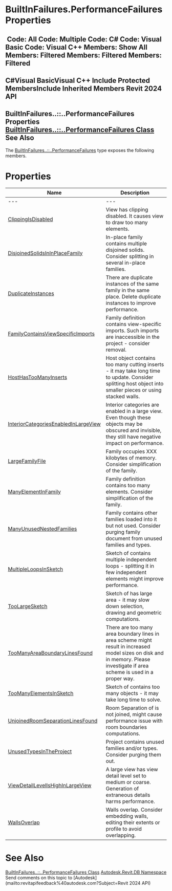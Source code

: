 # BuiltInFailures.PerformanceFailures Properties

﻿
 Code: All Code: Multiple Code: C# Code: Visual Basic Code: Visual C++  Members: Show All Members: Filtered Members: Filtered Members: Filtered   
---  
C#Visual BasicVisual C++
Include Protected MembersInclude Inherited Members
Revit 2024 API  
---  
BuiltInFailures..::..PerformanceFailures Properties  
[BuiltInFailures..::..PerformanceFailures Class](d008a572-b1aa-1e46-0c4e-f760c50776fd.md "BuiltInFailures.PerformanceFailures Class") See Also  
---  
The [BuiltInFailures..::..PerformanceFailures](d008a572-b1aa-1e46-0c4e-f760c50776fd.md "BuiltInFailures.PerformanceFailures Class") type exposes the following members.
# Properties
| Name | Description |
| --- | --- |
| --- | --- | --- |
| [ClippingIsDisabled](6c5f6778-bf8d-b66f-4683-934bd0f66fe7.md "ClippingIsDisabled Property") | View has clipping disabled. It causes view to draw too many elements. |
| [DisjoinedSolidsInInPlaceFamily](1b474262-8b56-a5f0-9ecb-ffe07afd8732.md "DisjoinedSolidsInInPlaceFamily Property") | In-place family contains multiple disjoined solids. Consider splitting in several in-place families. |
| [DuplicateInstances](4720819c-25b8-a25d-ee4e-530e043cb60f.md "DuplicateInstances Property") | There are duplicate instances of the same family in the same place. Delete duplicate instances to improve performance. |
| [FamilyContainsViewSpecificImports](f7a2ba82-9924-bb46-3f42-bed1ff81a21f.md "FamilyContainsViewSpecificImports Property") | Family definition contains view-specific imports. Such imports are inaccessible in the project - consider removal. |
| [HostHasTooManyInserts](d2097449-8e90-bab6-6070-16c491bde85c.md "HostHasTooManyInserts Property") | Host object contains too many cutting inserts - it may take long time to update. Consider splitting host object into smaller pieces or using stacked walls. |
| [InteriorCategoriesEnabledInLargeView](0c61e6e2-df5d-d232-6a33-bdd397a2dbaa.md "InteriorCategoriesEnabledInLargeView Property") | Interior categories are enabled in a large view. Even though these objects may be obscured and invisible, they still have negative impact on performance. |
| [LargeFamilyFile](e1c15eb8-63c3-7d9a-b917-7f72cf49523d.md "LargeFamilyFile Property") | Family occupies XXX kilobytes of memory. Consider simplification of the family. |
| [ManyElementInFamily](f3e4a8bc-a119-adc6-6011-5ca35736da66.md "ManyElementInFamily Property") | Family definition contains too many elements. Consider simplification of the family. |
| [ManyUnusedNestedFamilies](152d7d7a-b1e6-593b-76f0-30ff5de01895.md "ManyUnusedNestedFamilies Property") | Family contains other families loaded into it but not used. Consider purging family document from unused families and types. |
| [MultipleLoopsInSketch](e347f2de-272c-9ae1-f008-94e3842dd53c.md "MultipleLoopsInSketch Property") | Sketch of <element> contains multiple independent loops - splitting it in few independent elements might improve performance. |
| [TooLargeSketch](e4b7ae47-1123-19b0-a857-6d70fd995761.md "TooLargeSketch Property") | Sketch of <element> has large area - it may slow down selection, drawing and geometric computations. |
| [TooManyAreaBoundaryLinesFound](92bd9600-db50-0b61-8745-f8e371fb9afd.md "TooManyAreaBoundaryLinesFound Property") | There are too many area boundary lines in area scheme <element> might result in increased model sizes on disk and in memory. Please investigate if area scheme is used in a proper way. |
| [TooManyElementsInSketch](1c6d3046-c762-8656-1cd3-173f05c7a5af.md "TooManyElementsInSketch Property") | Sketch of <element> contains too many objects - it may take long time to solve. |
| [UnjoinedRoomSeparationLinesFound](f6225ba1-9429-72a3-1bde-d3c5b3e468e6.md "UnjoinedRoomSeparationLinesFound Property") | Room Separation of <element> is not joined, might cause performance issue with room boundaries computations. |
| [UnusedTypesInTheProject](1065d4e6-23fd-a48d-0a4d-eaa096ad1036.md "UnusedTypesInTheProject Property") | Project contains unused families and/or types. Consider purging them out. |
| [ViewDetailLevelIsHighInLargeView](80df7346-e018-338f-b41b-b5d95aebd53a.md "ViewDetailLevelIsHighInLargeView Property") | A large view has view detail level set to medium or coarse. Generation of extraneous details harms performance. |
| [WallsOverlap](8688de5f-6398-1ee2-adc2-9b7f8b7f1edc.md "WallsOverlap Property") | Walls overlap. Consider embedding walls, editing their extents or profile to avoid overlapping. |

# See Also
[BuiltInFailures..::..PerformanceFailures Class](d008a572-b1aa-1e46-0c4e-f760c50776fd.md "BuiltInFailures.PerformanceFailures Class")
[Autodesk.Revit.DB Namespace](87546ba7-461b-c646-cbb1-2cb8f5bff8b2.md "Autodesk.Revit.DB Namespace")
Send comments on this topic to [Autodesk](mailto:revitapifeedback%40autodesk.com?Subject=Revit 2024 API)